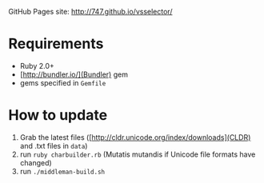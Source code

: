 GitHub Pages site: http://747.github.io/vsselector/

# Requirements
- Ruby 2.0+
- [http://bundler.io/](Bundler) gem
- gems specified in `Gemfile`

# How to update
1. Grab the latest files ([http://cldr.unicode.org/index/downloads](CLDR) and .txt files in `data`)
1. run `ruby charbuilder.rb` (Mutatis mutandis if Unicode file formats have changed)
1. run `./middleman-build.sh`
